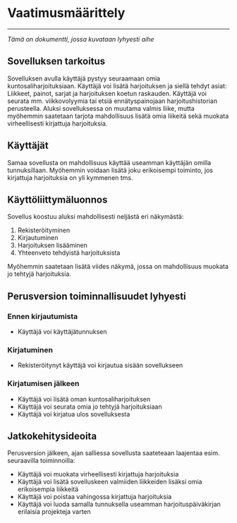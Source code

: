 # Vaatimusmäärittely
---
*Tämä on dokumentti, jossa kuvataan lyhyesti aihe*

## Sovelluksen tarkoitus
Sovelluksen avulla käyttäjä pystyy seuraamaan omia kuntosaliharjoituksiaan. Käyttäjä voi lisätä harjoituksen ja siellä tehdyt asiat: Liikkeet, painot, sarjat ja harjoituksen koetun raskauden.
Käyttäjä voi seurata mm. viikkovolyymia tai etsiä ennätyspainojaan harjoitushistorian perusteella. Aluksi sovelluksessa on muutama valmis liike, mutta myöhemmin saatetaan tarjota mahdollisuus lisätä omia liikeitä sekä muokata virheellisesti kirjattuja harjoituksia.

## Käyttäjät
Samaa sovellusta on mahdollisuus käyttää useamman käyttäjän omilla tunnuksillaan. Myöhemmin voidaan lisätä joku erikoisempi toiminto, jos kirjattuja harjoituksia on yli kymmenen tms.

## Käyttöliittymäluonnos
Sovellus koostuu aluksi mahdollisesti neljästä eri näkymästä:

1.  Rekisteröityminen
2.  Kirjautuminen
3.  Harjoituksen lisääminen
4.  Yhteenveto tehdyistä harjoituksista

Myöhemmin saatetaan lisätä viides näkymä, jossa on mahdollisuus muokata jo tehtyjä harjoituksia.

## Perusversion toiminnallisuudet lyhyesti

### Ennen kirjautumista
- Käyttäjä voi käyttäjätunnuksen

### Kirjatuminen
- Rekisteröitynyt käyttäjä voi kirjautua sisään sovellukseen

### Kirjatumisen jälkeen
- Käyttäjä voi lisätä oman kuntosaliharjoituksen
- Käyttäjä voi seurata omia jo tehtyjä harjoituksiaan
- Käyttäjä voi kirjatua ulos sovelluksesta

## Jatkokehitysideoita
Perusversion jälkeen, ajan salliessa sovellusta saateteaan laajentaa esim. seuraavilla toiminnoilla:
- Käyttäjä voi muokata virheellisesti kirjattuja harjoituksia
- Käyttäjä voi lisätä sovelluskeen valmiiden liikkeiden lisäksi omia erikoisempia liikkeitä
- Käyttäjä voi poistaa vahingossa kirjattuja harjoituksia
- Käyttäjä voi luoda samalla tunnuksella useamman harjoituspäiväkirjan erilaisia projekteja varten

